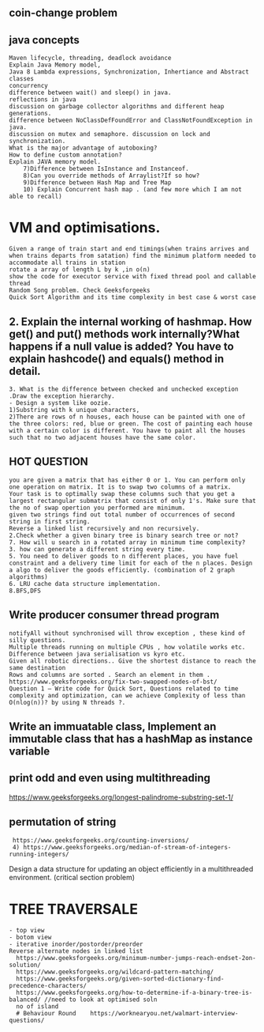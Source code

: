 ## coin-change problem
## java concepts 
    Maven lifecycle, threading, deadlock avoidance
    Explain Java Memory model,     
    Java 8 Lambda expressions, Synchronization, Inhertiance and Abstract classes      
    concurrency       
    difference between wait() and sleep() in java.
    reflections in java    
    discussion on garbage collector algorithms and different heap generations.    
    difference between NoClassDefFoundError and ClassNotFoundException in java.   
    discussion on mutex and semaphore. discussion on lock and synchronization.       
    What is the major advantage of autoboxing?
    How to define custom annotation?
    Explain JAVA memory model.
        7)Difference between IsInstance and Instanceof.
        8)Can you override methods of Arraylist?If so how?
        9)Difference between Hash Map and Tree Map
        10) Explain Concurrent hash map . (and few more which I am not able to recall)
         
# VM and optimisations.
    Given a range of train start and end timings(when trains arrives and when trains departs from satation) find the minimum platform needed to accommodate all trains in station
    rotate a array of length L by k ,in o(n)  
    show the code for executor service with fixed thread pool and callable thread
    Random Song problem. Check Geeksforgeeks  
    Quick Sort Algorithm and its time complexity in best case & worst case  
   
## 2. Explain the internal working of hashmap. How get() and put() methods work internally?What happens if a null value is added? You have to explain hashcode() and equals() method in detail.
    3. What is the difference between checked and unchecked exception .Draw the exception hierarchy.
    - Design a system like oozie.  
    1)Substring with k unique characters,
    2)There are rows of n houses, each house can be painted with one of the three colors: red, blue or green. The cost of painting each house with a certain color is different. You have to paint all the houses such that no two adjacent houses have the same color.

## HOT QUESTION
    you are given a matrix that has either 0 or 1. You can perform only one operation on matrix. It is to swap two columns of a matrix.
    Your task is to optimally swap these columns such that you get a largest rectangular submatrix that consist of only 1's. Make sure that the no of swap opertion you performed are minimum.  
    given two strings find out total number of occurrences of second string in first string. 
    Reverse a linked list recursively and non recursively.  
    2.Check whether a given binary tree is binary search tree or not?
    7. How will u search in a rotated array in minimum time complexity?
    3. how can generate a different string every time.
    5. You need to deliver goods to n different places, you have fuel constraint and a delivery time limit for each of the n places. Design a algo to deliver the goods efficiently. (combination of 2 graph algorithms)
    6. LRU cache data structure implementation.
    8.BFS,DFS 
## Write producer consumer thread program
    notifyAll without synchronised will throw exception , these kind of silly questions.
    Multiple threads running on multiple CPUs , how volatile works etc.
    Difference between java serialisation vs kyro etc.  
    Given all robotic directions.. Give the shortest distance to reach the same destination
    Rows and columns are sorted . Search an element in them .
    https://www.geeksforgeeks.org/fix-two-swapped-nodes-of-bst/
    Question 1 – Write code for Quick Sort, Questions related to time complexity and optimization, can we achieve Complexity of less than O(nlog(n))? by using N threads ?.
 ## Write an immuatable class, Implement an immutable class that has a hashMap as instance variable 
 ## print odd and even using multithreading
 https://www.geeksforgeeks.org/longest-palindrome-substring-set-1/ 
 ## permutation of string 
     https://www.geeksforgeeks.org/counting-inversions/
     4) https://www.geeksforgeeks.org/median-of-stream-of-integers-running-integers/
     
 Design a data structure for updating an object efficiently in a multithreaded environment. (critical section problem)   
 # TREE TRAVERSALE 
    - top view
    - botom view
    - iterative inorder/postorder/preorder   
    Reverse alternate nodes in linked list
      https://www.geeksforgeeks.org/minimum-number-jumps-reach-endset-2on-solution/
      https://www.geeksforgeeks.org/wildcard-pattern-matching/ 
      https://www.geeksforgeeks.org/given-sorted-dictionary-find-precedence-characters/
      https://www.geeksforgeeks.org/how-to-determine-if-a-binary-tree-is-balanced/ //need to look at optimised soln
      no of island
      # Behaviour Round    https://worknearyou.net/walmart-interview-questions/
